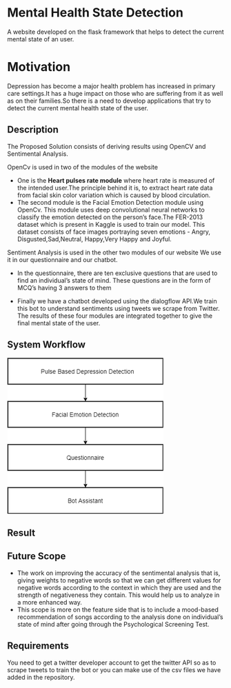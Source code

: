 # Mental Health State Detection
A website developed on the flask framework that helps to detect the current mental state of an user.
# Motivation
Depression has become a major health problem has increased in primary
care settings.It has a huge impact on those who are suffering from it as well as on their families.So
there is a need to develop applications that try to detect the current mental health state of the user.

## Description
The Proposed Solution consists of deriving results using
OpenCV and Sentimental Analysis. 

OpenCv is used in two of the modules of the website

- One is the **Heart pulses rate module** where heart
rate is measured of the intended user.The principle behind it is,
to extract heart rate data from facial skin color variation which
is caused by blood circulation.
- The second module is the Facial Emotion Detection module
using OpenCv. This module uses deep convolutional neural
networks to classify the emotion detected on the person’s
face.The FER-2013 dataset which is present in Kaggle is
used to train our model. This dataset consists of face images
portraying seven emotions - Angry, Disgusted,Sad,Neutral,
Happy,Very Happy and Joyful. 

Sentiment Analysis is used in the other two modules of our website
We use it in our questionnaire and our chatbot. 
- In the questionnaire, there are ten
exclusive questions that are used to find an individual’s state
of mind. These questions are in the form of MCQ’s having
3 answers to them

- Finally we have a chatbot developed using the dialogflow API.We train this bot to understand sentiments using tweets we scrape from Twitter.
The results of these four modules are integrated together to give the final mental state of the user.

## System Workflow
![alt text](https://github.com/simplysom/Mental-Health/blob/master/Architecture.png?raw=true)

## Result

## Future Scope
- The work on improving the accuracy of the sentimental
analysis that is, giving weights to negative words so that we
can get different values for negative words according to the
context in which they are used and the strength of negativeness
they contain. This would help us to analyze in a more enhanced
way.
- This scope is more on the feature side that is to include
a mood-based recommendation of songs according to the
analysis done on individual’s state of mind after going through
the Psychological Screening Test.

## Requirements
You need to get a twitter developer account to get the twitter API so as to scrape tweets to train the bot or you can make use of the csv files we have added in the repository.
